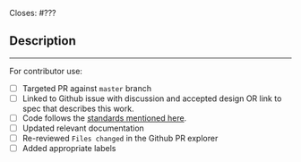 Closes: #???

## Description

<!-- Add a description of the changes that this PR introduces and the files that
are the most critical to review.
-->

______

For contributor use:

- [ ] Targeted PR against `master` branch
- [ ] Linked to Github issue with discussion and accepted design OR link to spec that describes this work.
- [ ] Code follows the [standards mentioned here](https://github.com/portto/blocto-flow-go-sdk/blob/master/CONTRIBUTING.md#styleguides).
- [ ] Updated relevant documentation 
- [ ] Re-reviewed `Files changed` in the Github PR explorer
- [ ] Added appropriate labels 
